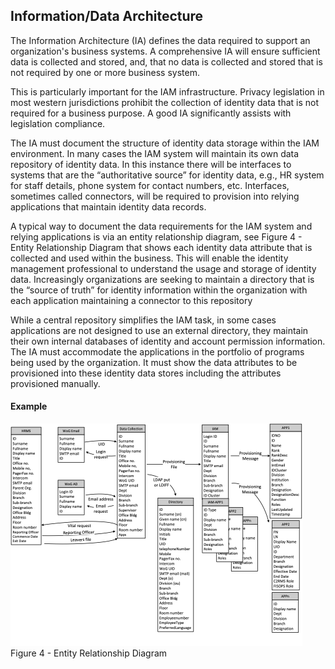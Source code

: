 Information/Data Architecture
-----------------------------

The Information Architecture (IA) defines the data required to support
an organization's business systems. A comprehensive IA will ensure
sufficient data is collected and stored, and, that no data is collected
and stored that is not required by one or more business system.

This is particularly important for the IAM infrastructure. Privacy
legislation in most western jurisdictions prohibit the collection of
identity data that is not required for a business purpose. A good IA
significantly assists with legislation compliance.

The IA must document the structure of identity data storage within the IAM
environment. In many cases the IAM system will maintain its own data repository
of identity data. In this instance there will be interfaces to systems that are
the “authoritative source” for identity data, e.g., HR system for staff details,
phone system for contact numbers, etc. Interfaces, sometimes called connectors,
will be required to provision into relying applications that maintain identity
data records.

A typical way to document the data requirements for the IAM system and relying
applications is via an entity relationship diagram, see Figure 4 - Entity
Relationship Diagram that shows each identity data attribute that is collected
and used within the business. This will enable the identity management
professional to understand the usage and storage of identity data. Increasingly
organizations are seeking to maintain a directory that is the “source of truth”
for identity information within the organization with each application
maintaining a connector to this repository

While a central repository simplifies the IAM task, in some cases applications
are not designed to use an external directory, they maintain their own internal
databases of identity and account permission information. The IA must
accommodate the applications in the portfolio of programs being used by the
organization. It must show the data attributes to be provisioned into these
identity data stores including the attributes provisioned manually.


#### Example

![Entity Relationship Diagram](Figure4.png)
Figure 4 - Entity Relationship Diagram
